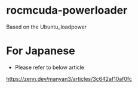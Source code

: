 # rocmcuda-powerloader
Based on the Ubuntu_loadpower 


# For Japanese 
- Please refer to below article

https://zenn.dev/manyan3/articles/3c642af10af0fc
